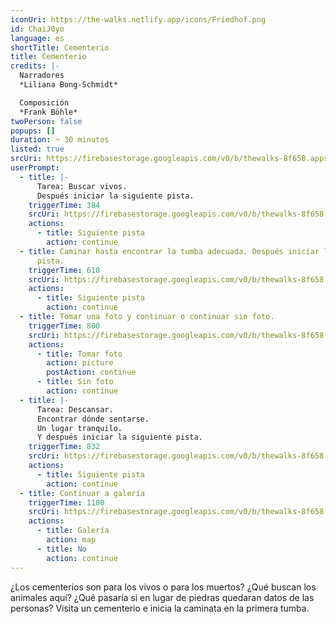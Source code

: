 ```yaml
---
iconUri: https://the-walks.netlify.app/icons/Friedhof.png
id: ChaiJ0yo
language: es
shortTitle: Cementerio
title: Cementerio
credits: |-
  Narradores
  *Liliana Bong-Schmidt*

  Composición
  *Frank Böhle*
twoPerson: false
popups: []
duration: ~ 30 minutos
listed: true
srcUri: https://firebasestorage.googleapis.com/v0/b/thewalks-8f658.appspot.com/o/mp3%2Fapi-v1%2Fes_ChaiJ0yo%2Fwalk_5_graveyard__SP_.mp3?alt=media&token=4fa9f686-75bf-49e0-af62-7da7d2361ef4
userPrompt:
  - title: |-
      Tarea: Buscar vivos.
      Después iniciar la siguiente pista.
    triggerTime: 384
    srcUri: https://firebasestorage.googleapis.com/v0/b/thewalks-8f658.appspot.com/o/mp3%2Fv0%2Fde_ChaiJ0yo%2Fde_ChaiJ0yo_loop_1.mp3?alt=media&token=7d3b45a7-12e5-4400-8c15-33886e2204a1
    actions:
      - title: Siguiente pista
        action: continue
  - title: Caminar hasta encontrar la tumba adecuada. Después iniciar la siguiente
      pista.
    triggerTime: 618
    srcUri: https://firebasestorage.googleapis.com/v0/b/thewalks-8f658.appspot.com/o/mp3%2Fv0%2Fde_ChaiJ0yo%2Fde_ChaiJ0yo_loop_2.mp3?alt=media&token=375131c9-94b6-4097-b026-003be5056fbc
    actions:
      - title: Siguiente pista
        action: continue
  - title: Tomar una foto y continuar o continuar sin foto.
    triggerTime: 800
    srcUri: https://firebasestorage.googleapis.com/v0/b/thewalks-8f658.appspot.com/o/mp3%2Fapi-v1%2Fes_ChaiJ0yo%2Fwalk_5_Loop-FOTO__SP__13_20min_.mp3?alt=media&token=a3a238bf-d62f-4861-af9e-7ab196f22bff
    actions:
      - title: Tomar foto
        action: picture
        postAction: continue
      - title: Sin foto
        action: continue
  - title: |-
      Tarea: Descansar.
      Encontrar dónde sentarse.
      Un lugar tranquilo.
      Y después iniciar la siguiente pista.
    triggerTime: 832
    srcUri: https://firebasestorage.googleapis.com/v0/b/thewalks-8f658.appspot.com/o/mp3%2Fv0%2Fde_ChaiJ0yo%2Fde_ChaiJ0yo_loop_4.mp3?alt=media&token=ffd6fa93-15dd-4036-bbf7-b173a7c67e9e
    actions:
      - title: Siguiente pista
        action: continue
  - title: Continuar a galería
    triggerTime: 1100
    srcUri: https://firebasestorage.googleapis.com/v0/b/thewalks-8f658.appspot.com/o/static%2Fmedias%2Fmulti_Zeubeel8_loop.mp3?alt=media&token=88349085-3303-48b9-bdc6-fd7b09519a26
    actions:
      - title: Galería
        action: map
      - title: No
        action: continue
---
```

¿Los cementerios son para los vivos o para los muertos? ¿Qué buscan los animales aquí? ¿Qué pasaría si en lugar de piedras quedaran datos de las personas? Visita un cementerio e inicia la caminata en la primera tumba.